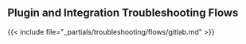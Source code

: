 ---
---

## Plugin and Integration Troubleshooting Flows

{{< include file="_partials/troubleshooting/flows/gitlab.md" >}}

